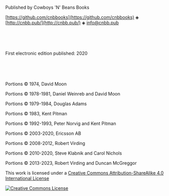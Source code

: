 Published by Cowboys 'N' Beans Books

[https://github.com/cnbbooks](https://github.com/cnbbooks) &#9672; [http://cnbb.pub/](http://cnbb.pub/) &#9672; [info@cnbb.pub](mailto:info@cnbb.pub)

<br/>
<br/>
<br/>

First electronic edition published: 2020

<br/>
<br/>
<br/>

Portions &copy; 1974, David Moon

Portions &copy; 1978-1981, Daniel Weinreb and David Moon

Portions &copy; 1979-1984, Douglas Adams

Portions &copy; 1983, Kent Pitman

Portions &copy; 1992-1993, Peter Norvig and Kent Pitman

Portions &copy; 2003-2020, Ericsson AB

Portions &copy; 2008-2012, Robert Virding

Portions &copy; 2010-2020, Steve Klabnik and Carol Nichols

Portions &copy; 2013-2023, Robert Virding and Duncan McGreggor

[cc-license]: http://creativecommons.org/licenses/by-sa/4.0/
[cc-image]: https://i.creativecommons.org/l/by-sa/4.0/88x31.png

This work is licensed under a [Creative Commons Attribution-ShareAlike 4.0 International License][cc-license]

[![Creative Commons License][cc-image]][cc-license]

<br/>
<br/>
<br/>
